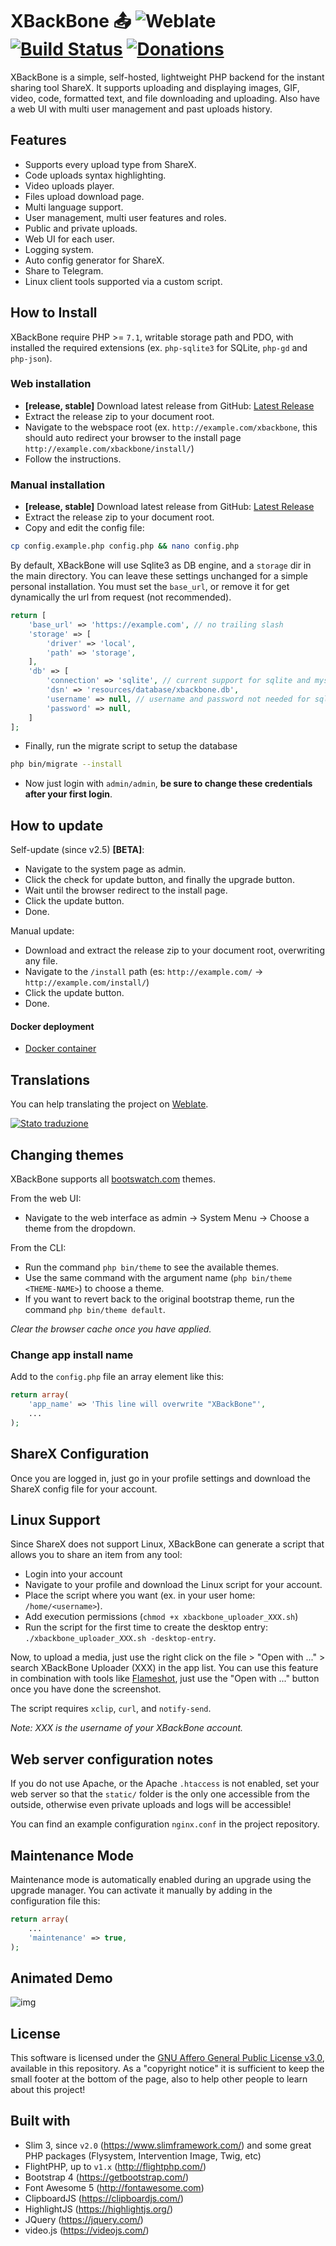 
# XBackBone 📤 ![Weblate](https://hosted.weblate.org/widgets/xbackbone/-/xbackbone/svg-badge.svg) [![Build Status](https://travis-ci.org/SergiX44/XBackBone.svg?branch=master)](https://travis-ci.org/SergiX44/XBackBone) [![Donations](https://i.imgur.com/bAqVIw8.png?2)](http://bit.ly/XBackBoneDonate)
XBackBone is a simple, self-hosted, lightweight PHP backend for the instant sharing tool ShareX. It supports uploading and displaying images, GIF, video, code, formatted text, and file downloading and uploading. Also have a web UI with multi user management and past uploads history.

## Features

+ Supports every upload type from ShareX.
+ Code uploads syntax highlighting.
+ Video uploads player.
+ Files upload download page.
+ Multi language support.
+ User management, multi user features and roles.
+ Public and private uploads.
+ Web UI for each user.
+ Logging system.
+ Auto config generator for ShareX.
+ Share to Telegram.
+ Linux client tools supported via a custom script.

## How to Install
XBackBone require PHP >= `7.1`, writable storage path and PDO, with installed the required extensions (ex. `php-sqlite3` for SQLite, `php-gd` and `php-json`).

### Web installation
+ **[release, stable]** Download latest release from GitHub: [Latest Release](https://github.com/SergiX44/XBackBone/releases/latest)
+ Extract the release zip to your document root.
+ Navigate to the webspace root (ex. `http://example.com/xbackbone`, this should auto redirect your browser to the install page `http://example.com/xbackbone/install/`)
+ Follow the instructions.

### Manual installation
+ **[release, stable]** Download latest release from GitHub: [Latest Release](https://github.com/SergiX44/XBackBone/releases/latest)
+ Extract the release zip to your document root.
+ Copy and edit the config file:
```sh
cp config.example.php config.php && nano config.php
```
By default, XBackBone will use Sqlite3 as DB engine, and a `storage` dir in the main directory. You can leave these settings unchanged for a simple personal installation.
You must set the `base_url`, or remove it for get dynamically the url from request (not recommended).

```php
return [
	'base_url' => 'https://example.com', // no trailing slash
	'storage' => [
		'driver' => 'local',
		'path' => 'storage',
	],
	'db' => [
		'connection' => 'sqlite', // current support for sqlite and mysql
		'dsn' => 'resources/database/xbackbone.db',
		'username' => null, // username and password not needed for sqlite
		'password' => null,
	]
];
```
+ Finally, run the migrate script to setup the database

```sh
php bin/migrate --install
```
+ Now just login with `admin/admin`, **be sure to change these credentials after your first login**.

## How to update
Self-update (since v2.5) **[BETA]**:
+ Navigate to the system page as admin.
+ Click the check for update button, and finally the upgrade button.
+ Wait until the browser redirect to the install page.
+ Click the update button.
+ Done.


Manual update:
+ Download and extract the release zip to your document root, overwriting any file.
+ Navigate to the `/install` path (es: `http://example.com/` -> `http://example.com/install/`)
+ Click the update button.
+ Done.

#### Docker deployment
+ [Docker container](https://hub.docker.com/r/pe46dro/xbackbone-docker)

## Translations
You can help translating the project on [Weblate](https://hosted.weblate.org/projects/xbackbone/xbackbone/).

<a href="https://hosted.weblate.org/engage/xbackbone/?utm_source=widget">
<img src="https://hosted.weblate.org/widgets/xbackbone/-/xbackbone/multi-auto.svg" alt="Stato traduzione" />
</a>

## Changing themes
XBackBone supports all [bootswatch.com](https://bootswatch.com/) themes.

From the web UI:
+ Navigate to the web interface as admin -> System Menu -> Choose a theme from the dropdown.

From the CLI:
+ Run the command `php bin/theme` to see the available themes.
+ Use the same command with the argument name (`php bin/theme <THEME-NAME>`) to choose a theme.
+ If you want to revert back to the original bootstrap theme, run the command `php bin/theme default`.

*Clear the browser cache once you have applied.*

### Change app install name
Add to the `config.php` file an array element like this:
```php
return array(
    'app_name' => 'This line will overwrite "XBackBone"',
    ...
);
```
## ShareX Configuration
Once you are logged in, just go in your profile settings and download the ShareX config file for your account.

## Linux Support
Since ShareX does not support Linux, XBackBone can generate a script that allows you to share an item from any tool:
+ Login into your account
+ Navigate to your profile and download the Linux script for your account.
+ Place the script where you want (ex. in your user home: `/home/<username>`).
+ Add execution permissions (`chmod +x xbackbone_uploader_XXX.sh`)
+ Run the script for the first time to create the desktop entry: `./xbackbone_uploader_XXX.sh -desktop-entry`.

Now, to upload a media, just use the right click on the file > "Open with ..." > search XBackBone Uploader (XXX) in the app list.
You can use this feature in combination with tools like [Flameshot](https://github.com/lupoDharkael/flameshot), just use the "Open with ..." button once you have done the screenshot.

The script requires `xclip`, `curl`, and `notify-send`.

*Note: XXX is the username of your XBackBone account.*

## Web server configuration notes
If you do not use Apache, or the Apache `.htaccess` is not enabled, set your web server so that the `static/` folder is the only one accessible from the outside, otherwise even private uploads and logs will be accessible!

You can find an example configuration `nginx.conf` in the project repository.

## Maintenance Mode
Maintenance mode is automatically enabled during an upgrade using the upgrade manager. You can activate it manually by adding in the configuration file this:

```php
return array(
    ...
    'maintenance' => true,
);
```

## Animated Demo
![img](https://i.imgur.com/iV8Rirn.gif)

## License
This software is licensed under the <a href="https://choosealicense.com/licenses/agpl-3.0/">GNU Affero General Public License v3.0</a>, available in this repository.
As a "copyright notice" it is sufficient to keep the small footer at the bottom of the page, also to help other people to learn about this project!

## Built with
+ Slim 3, since `v2.0` (https://www.slimframework.com/) and some great PHP packages (Flysystem, Intervention Image, Twig, etc)
+ FlightPHP, up to `v1.x` (http://flightphp.com/)
+ Bootstrap 4 (https://getbootstrap.com/)
+ Font Awesome 5 (http://fontawesome.com)
+ ClipboardJS (https://clipboardjs.com/)
+ HighlightJS (https://highlightjs.org/)
+ JQuery (https://jquery.com/)
+ video.js (https://videojs.com/)
